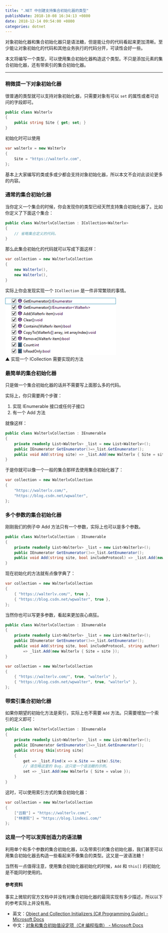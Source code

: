 ```yaml
---
title: ".NET 中创建支持集合初始化器的类型"
publishDate: 2018-10-08 16:34:13 +0800
date: 2018-12-14 09:54:00 +0800
categories: dotnet
---
```


对象初始化器和集合初始化器只是语法糖，但是能让你的代码看起来更加清晰。至少能让对象初始化的代码和其他业务执行的代码分开，可读性会好一些。

本文将编写一个类型，可以使用集合初始化器构造这个类型。不只是添加元素的集合初始化器，还有带索引的集合初始化器。

---

<div id="toc"></div>

### 稍微提一下对象初始化器

很普通的类型就可以支持对象初始化器，只需要对象有可以 `set` 的属性或者可访问的字段即可。

```csharp
public class Walterlv
{
    public string Site { get; set; }
}
```

初始化时可以使用

```csharp
var walterlv = new Walterlv
{
    Site = "https://walterlv.com",
};
```

基本上大家编写的类或多或少都会支持对象初始化器，所以本文不会对此谈论更多的内容。

### 通常的集合初始化器

当你定义一个集合的时候，你会发现你的类型已经天然支持集合初始化器了。比如你定义了下面这个集合：

```csharp
public class WalterlvCollection : ICollection<Walterlv>
{
    // 省略集合定义的代码。
}
```

那么此集合初始化的代码就可以写成下面这样：

```csharp
var collection = new WalterlvCollection
{
    new Walterlv(),
    new Walterlv(),
}
```

实际上你会发现实现一个 `ICollection` 是一件非常繁琐的事情。

![实现一个 ICollection 需要实现的方法](/static/posts/2018-10-08-15-56-50.png)  
▲ 实现一个 ICollection 需要实现的方法

### 最简单的集合初始化器

只是做一个集合初始化器的话并不需要写上面那么多的代码。

实际上，你只需要两个步骤：

1. 实现 IEnumerable 接口或任何子接口
1. 有一个 Add 方法

就像这样：

```csharp
public class WalterlvCollection : IEnumerable
{
    private readonly List<Walterlv> _list = new List<Walterlv>();
    public IEnumerator GetEnumerator()=>_list.GetEnumerator();
    public void Add(string site) => _list.Add(new Walterlv { Site = site });
}
```

于是你就可以像一个一般的集合那样去使用集合初始化器了：

```csharp
var collection = new WalterlvCollection
{
    "https://walterlv.com/",
    "https://blog.csdn.net/wpwalter",
};
```

### 多个参数的集合初始化器

刚刚我们的例子中 Add 方法只有一个参数，实际上也可以是多个参数。

```csharp
public class WalterlvCollection : IEnumerable
{
    private readonly List<Walterlv> _list = new List<Walterlv>();
    public IEnumerator GetEnumerator()=>_list.GetEnumerator();
    public void Add(string site, bool includeProtocol) => _list.Add(new Walterlv { Site = site });
}
```

现在初始化的方法就有点像字典了：

```csharp
var collection = new WalterlvCollection
{
    { "https://walterlv.com/", true },
    { "https://blog.csdn.net/wpwalter", true },
};
```

当然你也可以写更多参数，看起来更加丧心病狂。

```csharp
public class WalterlvCollection : IEnumerable
{
    private readonly List<Walterlv> _list = new List<Walterlv>();
    public IEnumerator GetEnumerator()=>_list.GetEnumerator();
    public void Add(string site, bool includeProtocol, string author)
        => _list.Add(new Walterlv { Site = site });
}
```

```csharp
var collection = new WalterlvCollection
{
    { "https://walterlv.com/", true, "walterlv" },
    { "https://blog.csdn.net/wpwalter", true, "walterlv" },
};
```

### 带索引集合初始化器

如果你期望的初始化方法是索引，实际上也不需要 `Add` 方法。只需要增加一个索引的定义即可：

```csharp
public class WalterlvCollection : IEnumerable
{
    private readonly List<Walterlv> _list = new List<Walterlv>();
    public IEnumerator GetEnumerator()=>_list.GetEnumerator();
    public string this[string site]
    {
        get => _list.Find(x => x.Site == site).Site;
        // 请忽略这里的 Bug，这只是一个语法糖的示例。
        set => _list.Add(new Walterlv { Site = value });
    }
}
```

这时，可以使用索引方式的集合初始化器：

```csharp
var collection = new WalterlvCollection
{
    ["吕毅"] = "https://walterlv.com/",
    ["林德熙"] = "https://blog.lindexi.com/"
};
```

### 这是一个可以发挥创造力的语法糖

利用单个和多个参数的集合初始化器，以及带索引的集合初始化器，我们甚至可以用集合初始化器去构造一些看起来不像集合的类型。这又是一波语法糖！

当然有一点值得注意，使用集合初始化器初始化的时候，`Add` 和 `this[]` 的初始化是不能同时使用的。

#### 参考资料

事实上微软的官方文档中并没有对集合初始化器的最简实现有多少描述，所以以下的参考实际上并没有用。

- 英文：[Object and Collection Initializers (C# Programming Guide) - Microsoft Docs](https://docs.microsoft.com/en-us/dotnet/csharp/programming-guide/classes-and-structs/object-and-collection-initializers?wt.mc_id=MVP)
- 中文：[对象和集合初始值设定项（C# 编程指南） - Microsoft Docs](https://docs.microsoft.com/zh-cn/dotnet/csharp/programming-guide/classes-and-structs/object-and-collection-initializers?wt.mc_id=MVP)
